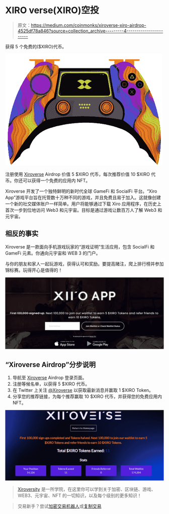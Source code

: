 # XIRO verse(XIRO)空投

> 原文：<https://medium.com/coinmonks/xiroverse-xiro-airdrop-4525df78a846?source=collection_archive---------4----------------------->

获得 5 个免费的($XIRO)代币。

![](img/9229e1574348c577cfd90fd16a6925ed.png)

注册使用 [Xiroverse](https://www.xiroverse.com/xiro-app?kid=2FP0EA) Airdrop 价值 5 $XIRO 代币，每次推荐价值 10 $XIRO 代币。你还可以获得一个免费的应用内 NFT。

Xiroverse 开发了一个独特鲜明的新时代全球 GameFi 和 SocialFi 平台。“Xiro App”游戏平台旨在托管数十万种不同的游戏，并且免费且易于加入。这就像创建一个新的社交媒体账户一样简单。用户将能够通过下载 Xiro 应用程序，在历史上首次一步到位地访问 Web3 和元宇宙。目标是通过游戏让数百万人了解 Web3 和元宇宙。

## 相反的事实

Xiroverse 是一款面向手机游戏玩家的“游戏证明”生活应用，包含 SocialFi 和 GameFi 元素。你通向元宇宙和 WEB 3 的门户。

与你的朋友和家人一起玩游戏，获得认可和奖励。要提高赌注，爬上排行榜并参加锦标赛。玩得开心是值得的！

![](img/e439734978fb32c44720d357ffc691fa.png)

## “Xiroverse Airdrop”分步说明

1.  导航至 [Xiroverse](https://www.xiroverse.com/xiro-app?kid=2FP0EA) Airdrop 登录页面。
2.  注册等候名单，以获得 5 $XIRO 代币。
3.  在 Twitter 上关注 [@Xiroverse](http://twitter.com/Xiroverse) 以获取最新消息并赢取 1 $XIRO Token。
4.  分享您的推荐链接，为每个推荐赢取 10 $XIRO 代币，并获得您的免费应用内 NFT。

![](img/2cb0124c23cfb8a973a02843a4ad0fa3.png)

> [Xiroversity](https://www.xiroverse.com/xiro-app?kid=2FP0EA) 是一所学院，在这里你可以学到关于加密、区块链、游戏、WEB3、元宇宙、NFT 的一切知识，以及每个级别的更多知识！

> 交易新手？尝试[加密交易机器人](/coinmonks/crypto-trading-bot-c2ffce8acb2a)或[复制交易](/coinmonks/top-10-crypto-copy-trading-platforms-for-beginners-d0c37c7d698c)